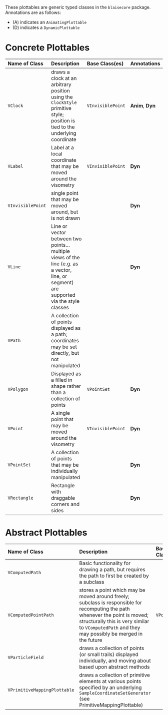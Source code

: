 These plottables are generic typed classes in the `blaisecore` package. Annotations are as follows:
  * (A) indicates an `AnimatingPlottable`
  * (D) indicates a `DynamicPlottable`

# Concrete Plottables #

| **Name of Class** | **Description** | **Base Class(es)** | **Annotations** |
|:------------------|:----------------|:-------------------|:----------------|
| `VClock`          |  draws a clock at an arbitrary position using the `ClockStyle` primitive style; position is tied to the underlying coordinate |`VInvisiblePoint`   | **Anim**, **Dyn** |
| `VLabel`          |Label at a local coordinate that may be moved around the visometry | `VInvisiblePoint`  | **Dyn**         |
| `VInvisiblePoint` | single point that may be moved around, but is not drawn |                    | **Dyn**         |
| `VLine`           | Line or vector between two points… multiple views of the line (e.g. as a vector, line, or segment) are supported via the style classes |                    | **Dyn**         |
| `VPath`           | A collection of points displayed as a path; coordinates may be set directly, but not manipulated |                    |                 |
| `VPolygon`        | Displayed as a filled in shape rather than a collection of points | `VPointSet`        | **Dyn**         |
| `VPoint`          | A single point that may be moved around the visometry | `VInvisiblePoint`  | **Dyn**         |
| `VPointSet`       | A collection of points that may be individually manipulated |                    | **Dyn**         |
| `VRectangle`      | Rectangle with draggable corners and sides |                    | **Dyn**         |

# Abstract Plottables #

| **Name of Class** | **Description** | **Base Class(es)** | **Annotations** |
|:------------------|:----------------|:-------------------|:----------------|
| `VComputedPath`   | Basic functionality for drawing a path, but requires the path to first be created by a subclass |                    | **Dyn**         |
| `VComputedPointPath` | stores a point which may be moved around freely; subclass is responsible for recomputing the path whenever the point is moved; structurally this is very similar to `VComputedPath` and they may possibly be merged in the future | `VPoint`           | **Dyn**         |
| `VParticleField`  | draws a collection of points (or small trails) displayed individually, and moving about based upon abstract methods |                    | **Anim**        |
| `VPrimitiveMappingPlottable` | draws a collection of primitive elements at various points specified by an underlying `SampleCoordinateSetGenerator` (see PrimitiveMappingPlottable) |                    |                 |